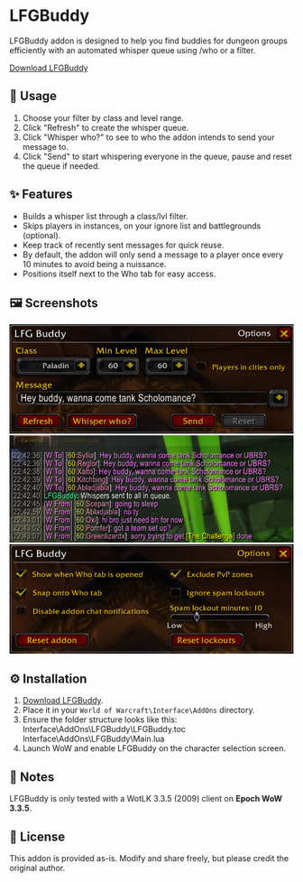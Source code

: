 # LFGBuddy

LFGBuddy addon is designed to help you find buddies for dungeon groups efficiently with an automated whisper queue using /who or a filter.

[Download LFGBuddy](https://github.com/hjortmar/lfgbuddy/raw/main/LFGBuddy.zip)

## 📖 Usage

1. Choose your filter by class and level range.
2. Click "Refresh" to create the whisper queue.
3. Click "Whisper who?" to see to who the addon intends to send your message to.
4. Click "Send" to start whispering everyone in the queue, pause and reset the queue if needed.

## ✨ Features

  - Builds a whisper list through a class/lvl filter.  
  - Skips players in instances, on your ignore list and battlegrounds (optional).  
  - Keep track of recently sent messages for quick reuse.
  - By default, the addon will only send a message to a player once every 10 minutes to avoid being a nuissance.
  - Positions itself next to the Who tab for easy access.

## 🖼️ Screenshots
![Main](images/lfgbuddy-mainwindow.png)
![Whispers](images/lfgbuddy-spam.png)
![Options](images/lfgbuddy2.png)

## ⚙️ Installation

1. [Download LFGBuddy](https://github.com/hjortmar/lfgbuddy/raw/main/LFGBuddy.zip).
2. Place it in your `World of Warcraft\Interface\AddOns` directory.
3. Ensure the folder structure looks like this:
Interface\AddOns\LFGBuddy\LFGBuddy.toc
Interface\AddOns\LFGBuddy\Main.lua
4. Launch WoW and enable LFGBuddy on the character selection screen.

## 📝 Notes

LFGBuddy is only tested with a WotLK 3.3.5 (2009) client on **Epoch WoW 3.3.5**.  

## 📜 License

This addon is provided as-is. Modify and share freely, but please credit the original author.

